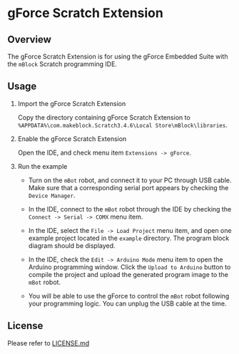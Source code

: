 # gForce Scratch Extension

## Overview
The gForce Scratch Extension is for using the gForce Embedded Suite with the
`mBlock` Scratch programming IDE.

## Usage
1. Import the gForce Scratch Extension

    Copy the directory containing gForce Scratch Extension to `%APPDATA%\com.makeblock.Scratch3.4.6\Local Store\mBlock\libraries`.

2. Enable the gForce Scratch Extension

    Open the IDE, and check menu item `Extensions -> gForce`.

3. Run the example

    * Turn on the `mBot` robot, and connect it to your PC through USB cable.
      Make sure that a corresponding serial port appears by checking the
      `Device Manager`.

    * In the IDE, connect to the `mBot` robot through the IDE by checking the
      `Connect -> Serial -> COMX` menu item.

    * In the IDE, select the `File -> Load Project` menu item, and open one
      example project located in the `example` directory. The program block
      diagram should be displayed.

    * In the IDE, check the `Edit -> Arduino Mode` menu item to open the Arduino
      programming window. Click the `Upload to Arduino` button to compile the
      project and upload the generated program image to the `mBot` robot.

    * You will be able to use the gForce to control the `mBot` robot following
      your programming logic. You can unplug the USB cable at the time.

## License
Please refer to [LICENSE.md](LICENSE.md)
